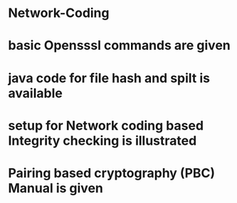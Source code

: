 # Network-Coding
# basic Opensssl commands are given
# java code for file hash and spilt is available
# setup for Network coding based Integrity checking is illustrated
# Pairing based cryptography (PBC) Manual is given
